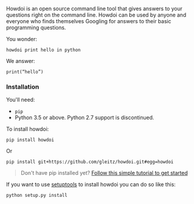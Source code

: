 Howdoi is an open source command line tool that gives answers to your questions right on the command line. Howdoi can be used by anyone and everyone who finds themselves Googling for answers to their basic programming questions.

You wonder:

```
howdoi print hello in python
```

We answer:

```
print(“hello”)
```

### Installation

You'll need:

- `pip`
- Python 3.5 or above. Python 2.7 support is discontinued.

To install howdoi:

`pip install howdoi`

Or

`pip install git+https://github.com/gleitz/howdoi.git#egg=howdoi`

> Don't have pip installed yet? [Follow this simple tutorial to get started](https://pip.pypa.io/en/stable/installing/)

If you want to use [setuptools]() to install howdoi you can do so like this:

`python setup.py install`
